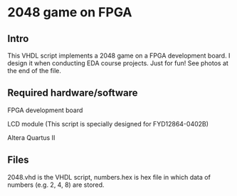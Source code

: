 # 2048 game on FPGA
## Intro

This VHDL script implements a 2048 game on a FPGA development board. I design it when conducting EDA course projects. Just for fun! See photos at the end of the file.

## Required hardware/software

FPGA development board

LCD module (This script is specially designed for FYD12864-0402B)

Altera Quartus II

## Files

2048.vhd is the VHDL script, numbers.hex is hex file in which data of numbers (e.g. 2, 4, 8) are stored.



